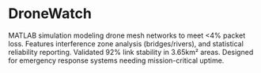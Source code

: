 # DroneWatch
MATLAB simulation modeling drone mesh networks to meet &lt;4% packet loss. Features interference zone analysis (bridges/rivers), and statistical reliability reporting. Validated 92% link stability in 3.65km² areas. Designed for emergency response systems needing mission-critical uptime.
